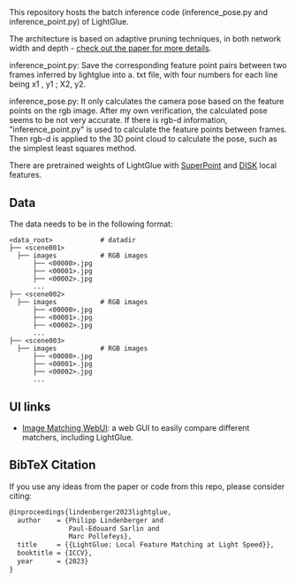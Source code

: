 
##

This repository hosts the batch inference code (inference_pose.py and inference_point.py) of LightGlue. 

The architecture is based on adaptive pruning techniques, in both network width and depth - [check out the paper for more details](https://arxiv.org/pdf/2306.13643.pdf).

inference_point.py: Save the corresponding feature point pairs between two frames inferred by lightglue into a. txt file, with four numbers for each line being x1 , y1 ; X2, y2.

inference_pose.py: It only calculates the camera pose based on the feature points on the rgb image. After my own verification, the calculated pose seems to be not very accurate. If there is rgb-d information, "inference_point.py" is used to calculate the feature points between frames. Then rgb-d is applied to the 3D point cloud to calculate the pose, such as the simplest least squares method.



There are pretrained weights of LightGlue with [SuperPoint](https://arxiv.org/abs/1712.07629) and [DISK](https://arxiv.org/abs/2006.13566) local features.




## Data

The data needs to be in the following format:

```
<data_root>            # datadir 
├── <scene001>             
  ├── images           # RGB images
      ├── <00000>.jpg     
      ├── <00001>.jpg
      ├── <00002>.jpg
      ...
├── <scene002>      
  ├── images           # RGB images
      ├── <00000>.jpg     
      ├── <00001>.jpg
      ├── <00002>.jpg
      ...
├── <scene003>      
  ├── images           # RGB images
      ├── <00000>.jpg     
      ├── <00001>.jpg
      ├── <00002>.jpg
      ...
```



## UI links

- [Image Matching WebUI](https://github.com/Vincentqyw/image-matching-webui): a web GUI to easily compare different matchers, including LightGlue.


## BibTeX Citation
If you use any ideas from the paper or code from this repo, please consider citing:

```txt
@inproceedings{lindenberger2023lightglue,
  author    = {Philipp Lindenberger and
               Paul-Edouard Sarlin and
               Marc Pollefeys},
  title     = {{LightGlue: Local Feature Matching at Light Speed}},
  booktitle = {ICCV},
  year      = {2023}
}
```


